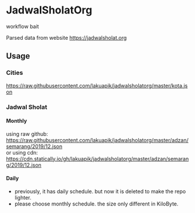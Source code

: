 # JadwalSholatOrg 
workflow bait 

Parsed data from website https://jadwalsholat.org

## Usage

### Cities

https://raw.githubusercontent.com/lakuapik/jadwalsholatorg/master/kota.json

### Jadwal Sholat

#### Monthly
using raw github: https://raw.githubusercontent.com/lakuapik/jadwalsholatorg/master/adzan/semarang/2019/12.json  
or using cdn: https://cdn.statically.io/gh/lakuapik/jadwalsholatorg/master/adzan/semarang/2019/12.json

#### Daily
* previously, it has daily schedule. but now it is deleted to make the repo lighter.
* please choose monthly schedule. the size only different in KiloByte.
